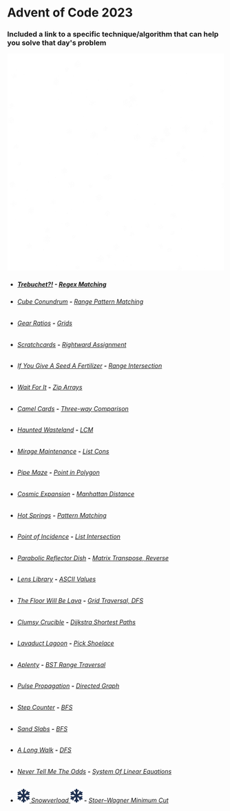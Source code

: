 # Advent of Code 2023

### Included a link to a specific technique/algorithm that can help you solve that day's problem

![](snow02.gif)
* ##### [Trebuchet?!](https://github.com/iliyaYanev/advent-of-code-2023/tree/master/src/main/java/day_01) **-** [Regex Matching](https://www.geeksforgeeks.org/implementing-regular-expression-matching/)
* ###### [Cube Conundrum](https://github.com/iliyaYanev/advent-of-code-2023/tree/master/src/main/java/day_02) **-** [Range Pattern Matching](https://www.sciencedirect.com/science/article/pii/S0885064X18300797)
* ###### [Gear Ratios](https://github.com/iliyaYanev/advent-of-code-2023/tree/master/src/main/java/day_03) **-** [Grids](https://developer.mozilla.org/en-US/docs/Learn/CSS/CSS_layout/Grids)
* ###### [Scratchcards](https://github.com/iliyaYanev/advent-of-code-2023/tree/master/src/main/java/day_04) **-** [Rightward Assignment](https://www.tutorialkart.com/java/java-operators/java-right-shift-assignment-operator/#gsc.tab=0)
* ###### [If You Give A Seed A Fertilizer](https://github.com/iliyaYanev/advent-of-code-2023/tree/master/src/main/java/day_05) **-** [Range Intersection](https://www.educative.io/answers/what-is-rangeintersectionwith-in-java)
* ###### [Wait For It](https://github.com/iliyaYanev/advent-of-code-2023/tree/master/src/main/java/day_06) **-** [Zip Arrays](https://www.baeldung.com/java-collections-zip)
* ###### [Camel Cards](https://github.com/iliyaYanev/advent-of-code-2023/tree/master/src/main/java/day_07) **-** [Three-way Comparison](https://en.wikipedia.org/wiki/Three-way_comparison)
* ###### [Haunted Wasteland](https://github.com/iliyaYanev/advent-of-code-2023/tree/master/src/main/java/day_08) **-** [LCM](https://en.wikipedia.org/wiki/Least_common_multiple)
* ###### [Mirage Maintenance](https://github.com/iliyaYanev/advent-of-code-2023/tree/master/src/main/java/day_09) **-** [List Cons](https://medium.com/beingprofessional/cons-list-in-java-ef5053d2c85c)
* ###### [Pipe Maze](https://github.com/iliyaYanev/advent-of-code-2023/tree/master/src/main/java/day_10) **-** [Point in Polygon](https://www.algorithms-and-technologies.com/point_in_polygon/java)
* ###### [Cosmic Expansion](https://github.com/iliyaYanev/advent-of-code-2023/tree/master/src/main/java/day_11) **-** [Manhattan Distance](https://en.wikipedia.org/wiki/Taxicab_geometry)
* ###### [Hot Springs](https://github.com/iliyaYanev/advent-of-code-2023/tree/master/src/main/java/day_12) **-** [Pattern Matching](https://dev.java/learn/pattern-matching/)
* ###### [Point of Incidence](https://github.com/iliyaYanev/advent-of-code-2023/tree/master/src/main/java/day_13) **-** [List Intersection](https://www.baeldung.com/java-lists-intersection)
* ###### [Parabolic Reflector Dish](https://github.com/iliyaYanev/advent-of-code-2023/tree/master/src/main/java/day_14) **-** [Matrix Transpose, Reverse](https://www.mycompiler.io/view/7SgCxF4EDjj)
* ###### [Lens Library](https://github.com/iliyaYanev/advent-of-code-2023/tree/master/src/main/java/day_15) **-** [ASCII Values](https://www.w3schools.com/charsets/ref_html_ascii.asp)
* ###### [The Floor Will Be Lava](https://github.com/iliyaYanev/advent-of-code-2023/tree/master/src/main/java/day_16) **-** [Grid Traversal, DFS](https://medium.com/@ojhasaurabh2099/traversing-a-grid-using-dfs-ac7a391f7af8)
* ###### [Clumsy Crucible](https://github.com/iliyaYanev/advent-of-code-2023/tree/master/src/main/java/day_17) **-** [Dijkstra Shortest Paths](https://en.wikipedia.org/wiki/Dijkstra%27s_algorithm)
* ###### [Lavaduct Lagoon](https://github.com/iliyaYanev/advent-of-code-2023/tree/master/src/main/java/day_18) **-** [Pick Shoelace](https://11011110.github.io/blog/2021/04/17/picks-shoelaces.html)
* ###### [Aplenty](https://github.com/iliyaYanev/advent-of-code-2023/tree/master/src/main/java/day_19) **-** [BST Range Traversal](https://www.geeksforgeeks.org/count-bst-nodes-that-are-in-a-given-range/)
* ###### [Pulse Propagation](https://github.com/iliyaYanev/advent-of-code-2023/tree/master/src/main/java/day_20) **-** [Directed Graph](https://en.wikipedia.org/wiki/Directed_graph)
* ###### [Step Counter](https://github.com/iliyaYanev/advent-of-code-2023/tree/master/src/main/java/day_21) **-** [BFS](https://www.geeksforgeeks.org/breadth-first-search-or-bfs-for-a-graph/)
* ###### [Sand Slabs](https://github.com/iliyaYanev/advent-of-code-2023/tree/master/src/main/java/day_22) **-** [BFS](https://en.wikipedia.org/wiki/Breadth-first_search)
* ###### [A Long Walk](https://github.com/iliyaYanev/advent-of-code-2023/tree/master/src/main/java/day_23) **-** [DFS](https://en.wikipedia.org/wiki/Depth-first_search)
* ###### [Never Tell Me The Odds](https://github.com/iliyaYanev/advent-of-code-2023/tree/master/src/main/java/day_24) **-** [System Of Linear Equations](https://en.wikipedia.org/wiki/System_of_linear_equations)
* ###### ![](snowflake-solid.svg)[ Snowverload ](https://github.com/iliyaYanev/advent-of-code-2023/tree/master/src/main/java/day_25)![](snowflake-solid.svg) **-** [Stoer–Wagner Minimum Cut](https://en.wikipedia.org/wiki/Stoer%E2%80%93Wagner_algorithm)
